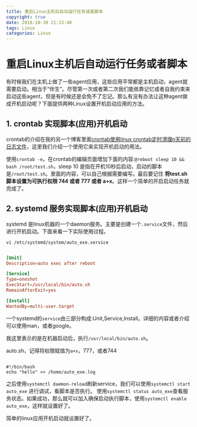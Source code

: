 ```yaml
---
title: 重启Linux主机后自动运行任务或者脚本
copyright: true
date: 2018-10-30 21:13:40
tags: Linux
categories: Linux
---
```


# 重启Linux主机后自动运行任务或者脚本

有时候我们在主机上做了一些agent应用，这些应用平常都是主机启动，agent就需要启动。相当于“伴生”。尽管第一次或者第二次我们能依靠记忆或者自我约束来启动这些agent，但是有时候还是会免不了忘记。那么有没有办法让这种agent做成开机启动呢？下面提供两种Linux设置开机启动应用的方法。

<!--more-->
## 1. crontab 实现脚本(应用)开机启动

crontab的介绍在我的另一个博客里面[crontab使用linux crontab定时清理n天前的日志文件](http://chenzhijun.me/2018/10/29/linux-crontab-clean-ndays-log/)，这里我们介绍一个使用它来实现开机启动的用法。

使用`crontab -e`，在crontab的编辑页面增加下面的内容:`@reboot sleep 10 && bash /root/test.sh`，sleep 10 是指在开机10秒后启动，启动的脚本是`/root/test.sh`。里面的内容，可以自己根据需要编写。最后要记住 **将test.sh脚本设置为可执行权限 744 或者 777 或者 a+x**。这样一个简单的开启启动任务就完成了。

## 2. systemd 服务实现脚本(应用)开机启动

systemd 是linux机器的一个daemon服务。主要是创建一个`.service`文件，然后进行开机启动。下面来看一下实际使用过程。

`vi /etc/systemd/system/auto_exe.service`

```conf

[Unit]
Description=auto exec after reboot

[Service]
Type=oneshot
ExecStart=/usr/local/bin/auto.sh
RemainAfterExit=yes

[Install]
WantedBy=multi-user.target

```

一个systemd的`service`由三部分构成:Unit,Service,Install。详细的内容或者介绍可以使用man，或者google。

我这里表示的是在机器启动后，执行`/usr/local/bin/auto.sh`。

auto.sh，记得将权限赋值为`a+x`，777，或者744
```shell

#!/bin/bash
echo "hello" >> /home/auto_exe.log
```

之后使用`systemctl daemon-reload`刷新service，我们可以使用`systemctl start auto_exe` 进行调试，看脚本是否执行。
使用`systemctl status auto_exe`查看服务状态。如果成功，那么就可以加入确保启动执行脚本，使用`systemctl enable auto_exe`，这样就设置好了。

简单的linux应用开机启动就设置好了。